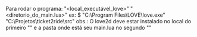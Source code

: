 Para rodar o programa:
"<local_executável_love>" "<diretorio_do_main.lua>"
ex: $ "C:\Program Files\LOVE\love.exe" "C:\Projetos\ticket2ride\src"
obs.: O love2d deve estar instalado no local do primeiro "" e a pasta onde está seu main.lua no segundo ""